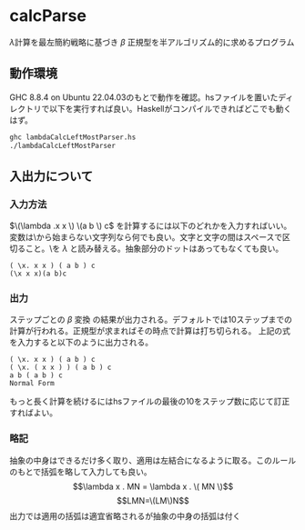 # calcParse
$\lambda$計算を最左簡約戦略に基づき $\beta$ 正規型を半アルゴリズム的に求めるプログラム
## 動作環境
GHC 8.8.4 on Ubuntu 22.04.03のもとで動作を確認。hsファイルを置いたディレクトリで以下を実行すれば良い。Haskellがコンパイルできればどこでも動くはず。
```bash
ghc lambdaCalcLeftMostParser.hs
./lambdaCalcLeftMostParser
```
## 入出力について

### 入力方法

 $\(\lambda .x x \) \(a b \) c$ を計算するには以下のどれかを入力すればいい。
 変数は\から始まらない文字列なら何でも良い。文字と文字の間はスペースで区切ること。\を $\lambda$ と読み替える。抽象部分のドットはあってもなくても良い。
```
( \x. x x ) ( a b ) c
(\x x x)(a b)c
```

### 出力
ステップごとの $\beta$ 変換 の結果が出力される。デフォルトでは10ステップまでの計算が行われる。正規型が求まればその時点で計算は打ち切られる。
上記の式を入力すると以下のように出力される。
```
( \x. x x ) ( a b ) c
( \x. ( x x ) ) ( a b ) c 
a b ( a b ) c 
Normal Form
```
もっと長く計算を続けるにはhsファイルの最後の10をステップ数に応じて訂正すればよい。

### 略記
抽象の中身はできるだけ多く取り、適用は左結合になるように取る。このルールのもとで括弧を略して入力しても良い。
$$\lambda x . MN = \lambda x . \( MN \)$$
$$LMN=\(LM\)N$$
出力では適用の括弧は適宜省略されるが抽象の中身の括弧は付く

